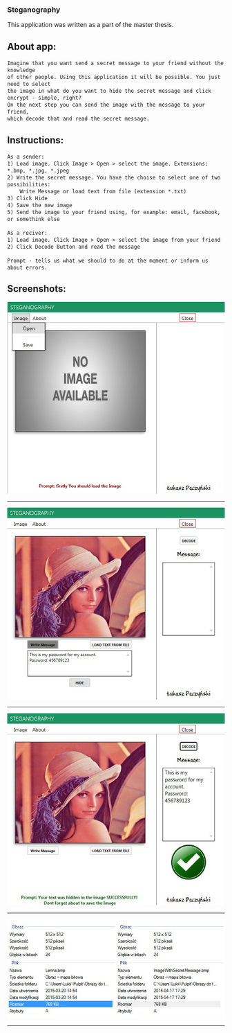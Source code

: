 ### Steganography
This application was written as a part of the master thesis.

## About app:
```
Imagine that you want send a secret message to your friend without the knowledge 
of other people. Using this application it will be possible. You just need to select 
the image in what do you want to hide the secret message and click encrypt - simple, right? 
On the next step you can send the image with the message to your friend, 
which decode that and read the secret message.
```

## Instructions:
```
As a sender:
1) Load image. Click Image > Open > select the image. Extensions: *.bmp, *.jpg, *.jpeg
2) Write the secret message. You have the choise to select one of two possibilities: 
    Write Message or load text from file (extension *.txt)
3) Click Hide
4) Save the new image
5) Send the image to your friend using, for example: email, facebook, or somethink else

As a reciver:
1) Load image. Click Image > Open > select the image from your friend
2) Click Decode Button and read the message

Prompt - tells us what we should to do at the moment or inform us about errors.
```
## Screenshots:

![Image](Screenshots/1.jpg)

----
![Image](Screenshots/2.jpg)

----
![Image](Screenshots/3.jpg)

----
![Image](Screenshots/4.jpg)

----
